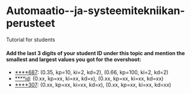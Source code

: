 # Automaatio--ja-systeemitekniikan-perusteet
Tutorial for students


#### Add the last 3 digits of your student ID under this topic and mention the smallest and largest values you got for the overshoot:

+ [****687](https://github.com/fartaha): (0.35, kp=10, ki=2, kd=2), (0.66, kp=100, ki=2, kd=2)
+ [****id](https://github.com/your-github): (0.xx, kp=xx, ki=xx, kd=x), (0.xx, kp=xx, ki=xx, kd=xx)
+ [****307](https://github.com/pepetzku): (0.xx, kp=xx, ki=xx, kd=x), (0.xx, kp=xx, ki=xx, kd=xx)


